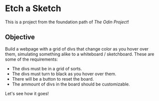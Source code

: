# Etch a Sketch
This is a project from the foundation path of *The Odin Project*!

## Objective
Build a webpage with a grid of divs that change color as you hover over them, simulating something alike to a whiteboard / sketchboard. 
These are some of the requirements:

- The divs must be in a grid of sorts.
- The divs must turn to black as you hover over them.
- There will be a button to reset the board.
- The ammount of divs in the board should be customizable. 

Let's see how it goes!